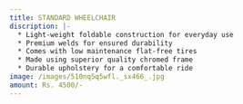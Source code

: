```yaml
---
title: STANDARD WHEELCHAIR
discription: |-
  * Light-weight foldable construction for everyday use
  * Premium welds for ensured durability
  * Comes with low maintenance flat-free tires
  * Made using superior quality chromed frame
  * Durable upholstery for a comfortable ride
image: /images/510nq5q5wfl._sx466_.jpg
amount: Rs. 4500/-
---
```

